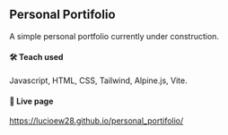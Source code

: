 ## Personal Portifolio

A simple personal portfolio currently under construction.

#### 🛠 Teach used
Javascript, HTML, CSS, Tailwind, Alpine.js, Vite.


#### 🔗 Live page

https://lucioew28.github.io/personal_portifolio/
